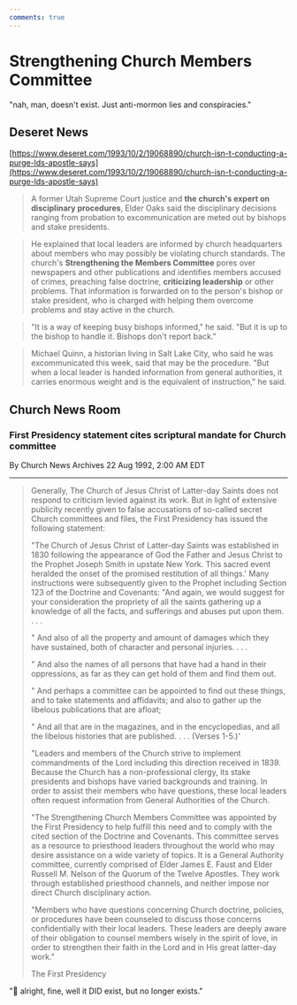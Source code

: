 ```yaml
---
comments: true
---
```

# Strengthening Church Members Committee
"nah, man, doesn't exist. Just anti-mormon lies and conspiracies."

## Deseret News

[https://www.deseret.com/1993/10/2/19068890/church-isn-t-conducting-a-purge-lds-apostle-says](https://www.deseret.com/1993/10/2/19068890/church-isn-t-conducting-a-purge-lds-apostle-says)

> A former Utah Supreme Court justice and **the church's expert on disciplinary procedures**, Elder Oaks said the disciplinary decisions ranging from probation to excommunication are meted out by bishops and stake presidents.

> He explained that local leaders are informed by church headquarters about members who may possibly be violating church standards. The church's **Strengthening the Members Committee** pores over newspapers and other publications and identifies members accused of crimes, preaching false doctrine, **criticizing leadership** or other problems. That information is forwarded on to the person's bishop or stake president, who is charged with helping them overcome problems and stay active in the church.

> "It is a way of keeping busy bishops informed," he said. "But it is up to the bishop to handle it. Bishops don't report back."

> Michael Quinn, a historian living in Salt Lake City, who said he was excommunicated this week, said that may be the procedure. "But when a local leader is handed information from general authorities, it carries enormous weight and is the equivalent of instruction," he said.

## Church News Room
### First Presidency statement cites scriptural mandate for Church committee

By Church News Archives 22 Aug 1992, 2:00 AM EDT

---

>Generally, The Church of Jesus Christ of Latter-day Saints does not respond to criticism levied against its work. But in light of extensive publicity recently given to false accusations of so-called secret Church committees and files, the First Presidency has issued the following statement:
> 
> "The Church of Jesus Christ of Latter-day Saints was established in 1830 following the appearance of God the Father and Jesus Christ to the Prophet Joseph Smith in upstate New York. This sacred event heralded the onset of the promised restitution of all things.' Many instructions were subsequently given to the Prophet including Section 123 of the Doctrine and Covenants: "And again, we would suggest for your consideration the propriety of all the saints gathering up a knowledge of all the facts, and sufferings and abuses put upon them. . . .
> 
> " And also of all the property and amount of damages which they have sustained, both of character and personal injuries. . . .
> 
> " And also the names of all persons that have had a hand in their oppressions, as far as they can get hold of them and find them out.
> 
> " And perhaps a committee can be appointed to find out these things, and to take statements and affidavits; and also to gather up the libelous publications that are afloat;
> 
> " And all that are in the magazines, and in the encyclopedias, and all the libelous histories that are published. . . . (Verses 1-5.)'
> 
> "Leaders and members of the Church strive to implement commandments of the Lord including this direction received in 1839. Because the Church has a non-professional clergy, its stake presidents and bishops have varied backgrounds and training. In order to assist their members who have questions, these local leaders often request information from General Authorities of the Church.
> 
> "The Strengthening Church Members Committee was appointed by the First Presidency to help fulfill this need and to comply with the cited section of the Doctrine and Covenants. This committee serves as a resource to priesthood leaders throughout the world who may desire assistance on a wide variety of topics. It is a General Authority committee, currently comprised of Elder James E. Faust and Elder Russell M. Nelson of the Quorum of the Twelve Apostles. They work through established priesthood channels, and neither impose nor direct Church disciplinary action.
> 
> "Members who have questions concerning Church doctrine, policies, or procedures have been counseled to discuss those concerns confidentially with their local leaders. These leaders are deeply aware of their obligation to counsel members wisely in the spirit of love, in order to strengthen their faith in the Lord and in His great latter-day work."
> 
> The First Presidency

"😤 alright, fine, well it DID exist, but no longer exists."
